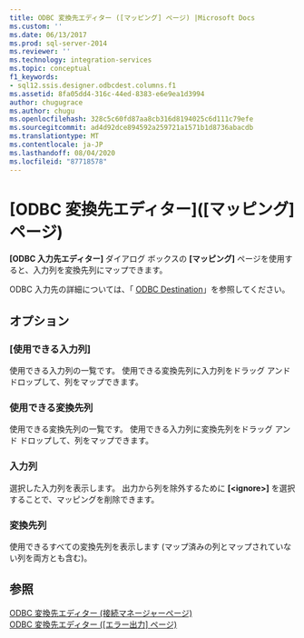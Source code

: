 ```yaml
---
title: ODBC 変換先エディター ([マッピング] ページ) |Microsoft Docs
ms.custom: ''
ms.date: 06/13/2017
ms.prod: sql-server-2014
ms.reviewer: ''
ms.technology: integration-services
ms.topic: conceptual
f1_keywords:
- sql12.ssis.designer.odbcdest.columns.f1
ms.assetid: 8fa05dd4-316c-44ed-8383-e6e9ea1d3994
author: chugugrace
ms.author: chugu
ms.openlocfilehash: 328c5c60fd87aa8cb316d8194025c6d111c79efe
ms.sourcegitcommit: ad4d92dce894592a259721a1571b1d8736abacdb
ms.translationtype: MT
ms.contentlocale: ja-JP
ms.lasthandoff: 08/04/2020
ms.locfileid: "87718578"
---
```

# <a name="odbc-destination-editor-mappings-page"></a>[ODBC 変換先エディター]\([マッピング] ページ)
  **[ODBC 入力先エディター]** ダイアログ ボックスの **[マッピング]** ページを使用すると、入力列を変換先列にマップできます。  
  
 ODBC 入力先の詳細については、「 [ODBC Destination](data-flow/odbc-destination.md)」を参照してください。  
  
## <a name="options"></a>オプション  
  
### <a name="available-input-columns"></a>[使用できる入力列]  
 使用できる入力列の一覧です。 使用できる変換先列に入力列をドラッグ アンド ドロップして、列をマップできます。  
  
### <a name="available-destination-columns"></a>使用できる変換先列  
 使用できる変換先列の一覧です。 使用できる入力列に変換先列をドラッグ アンド ドロップして、列をマップできます。  
  
### <a name="input-column"></a>入力列  
 選択した入力列を表示します。 出力から列を除外するために **[\<ignore>]** を選択することで、マッピングを削除できます。  
  
### <a name="destination-column"></a>変換先列  
 使用できるすべての変換先列を表示します (マップ済みの列とマップされていない列を両方とも含む)。  
  
## <a name="see-also"></a>参照  
 [ODBC 変換先エディター &#40;接続マネージャーページ&#41;](../../2014/integration-services/odbc-destination-editor-connection-manager-page.md)   
 [ODBC 変換先エディター &#40;[エラー出力] ページ&#41;](../../2014/integration-services/odbc-destination-editor-error-output-page.md)  
  
  
